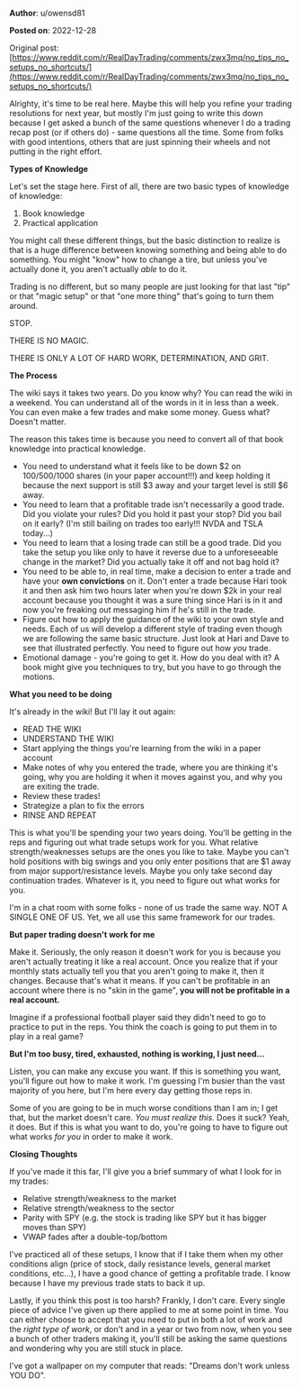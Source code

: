 **Author**: u/owensd81

**Posted on**: 2022-12-28

Original post: [https://www.reddit.com/r/RealDayTrading/comments/zwx3mq/no_tips_no_setups_no_shortcuts/](https://www.reddit.com/r/RealDayTrading/comments/zwx3mq/no_tips_no_setups_no_shortcuts/)

Alrighty, it's time to be real here. Maybe this will help you refine your trading resolutions for next year, but mostly I'm just going to write this down because I get asked a bunch of the same questions whenever I do a trading recap post (or if others do) - same questions all the time. Some from folks with good intentions, others that are just spinning their wheels and not putting in the right effort.

**Types of Knowledge**

Let's set the stage here. First of all, there are two basic types of knowledge of knowledge:

1. Book knowledge
2. Practical application

You might call these different things, but the basic distinction to realize is that is a huge difference between knowing something and being able to do something. You might "know" how to change a tire, but unless you've actually done it, you aren't actually *able* to do it.

Trading is no different, but so many people are just looking for that last "tip" or that "magic setup" or that "one more thing" that's going to turn them around.

STOP.

THERE IS NO MAGIC.

THERE IS ONLY A LOT OF HARD WORK, DETERMINATION, AND GRIT.

**The Process**

The wiki says it takes two years. Do you know why? You can read the wiki in a weekend. You can understand all of the words in it in less than a week. You can even make a few trades and make some money. Guess what? Doesn't matter.

The reason this takes time is because you need to convert all of that book knowledge into practical knowledge.

* You need to understand what it feels like to be down $2 on 100/500/1000 shares (in your paper account!!!) and keep holding it because the next support is still $3 away and your target level is still $6 away.
* You need to learn that a profitable trade isn't necessarily a good trade. Did you violate your rules? Did you hold it past your stop? Did you bail on it early? (I'm still bailing on trades too early!!! NVDA and TSLA today...)
* You need to learn that a losing trade can still be a good trade. Did you take the setup you like only to have it reverse due to a unforeseeable change in the market? Did you actually take it off and not bag hold it?
* You need to be able to, in real time, make a decision to enter a trade and have your **own convictions** on it. Don't enter a trade because Hari took it and then ask him two hours later when you're down $2k in your real account because you thought it was a sure thing since Hari is in it and now you're freaking out messaging him if he's still in the trade.
* Figure out how to apply the guidance of the wiki to your own style and needs. Each of us will develop a different style of trading even though we are following the same basic structure. Just look at Hari and Dave to see that illustrated perfectly. You need to figure out how *you* trade.
* Emotional damage - you're going to get it. How do you deal with it? A book might give you techniques to try, but you have to go through the motions.

**What you need to be doing**

It's already in the wiki! But I'll lay it out again:

* READ THE WIKI
* UNDERSTAND THE WIKI
* Start applying the things you're learning from the wiki in a paper account
* Make notes of why you entered the trade, where you are thinking it's going, why you are holding it when it moves against you, and why you are exiting the trade.
* Review these trades!
* Strategize a plan to fix the errors
* RINSE AND REPEAT

This is what you'll be spending your two years doing. You'll be getting in the reps and figuring out what trade setups work for you. What relative strength/weaknesses setups are the ones you like to take. Maybe you can't hold positions with big swings and you only enter positions that are $1 away from major support/resistance levels. Maybe you only take second day continuation trades. Whatever is it, you need to figure out what works for you.

I'm in a chat room with some folks - none of us trade the same way. NOT A SINGLE ONE OF US. Yet, we all use this same framework for our trades. 

**But paper trading doesn't work for me**

Make it. Seriously, the only reason it doesn't work for you is because you aren't actually treating it like a real account. Once you realize that if your monthly stats actually tell you that you aren't going to make it, then it changes. Because that's what it means. If you can't be profitable in an account where there is no "skin in the game", **you will not be profitable in a real account.** 

Imagine if a professional football player said they didn't need to go to practice to put in the reps. You think the coach is going to put them in to play in a real game?

**But I'm too busy, tired, exhausted, nothing is working, I just need...**

Listen, you can make any excuse you want. If this is something you want, you'll figure out how to make it work. I'm guessing I'm busier than the vast majority of you here, but I'm here every day getting those reps in. 

Some of you are going to be in much worse conditions than I am in; I get that, but the market doesn't care. *You must realize this*. Does it suck? Yeah, it does. But if this is what you want to do, you're going to have to figure out what works *for you* in order to make it work.

**Closing Thoughts**

If you've made it this far, I'll give you a brief summary of what I look for in my trades:

* Relative strength/weakness to the market
* Relative strength/weakness to the sector
* Parity with SPY (e.g. the stock is trading like SPY but it has bigger moves than SPY)
* VWAP fades after a double-top/bottom

I've practiced all of these setups, I know that if I take them when my other conditions align (price of stock, daily resistance levels, general market conditions, etc...), I have a good chance of getting a profitable trade. I know because I have my previous trade stats to back it up.

Lastly, if you think this post is too harsh? Frankly, I don't care. Every single piece of advice I've given up there applied to me at some point in time. You can either choose to accept that you need to put in both a lot of work and the *right type of work*, or don't and in a year or two from now, when you see a bunch of other traders making it, you'll still be asking the same questions and wondering why you are still stuck in place.

I've got a wallpaper on my computer that reads: "Dreams don't work unless YOU DO".